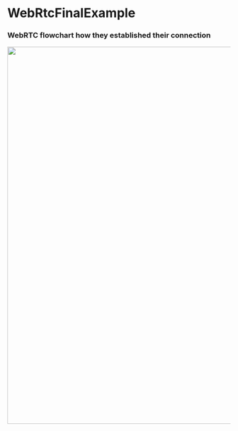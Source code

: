 # WebRtcFinalExample


<h3> WebRTC flowchart how they established their connection 

<p align="center">
  <img src="https://raw.githubusercontent.com/paveltech/WebRtcFinalExample/master/Untitled.png" width="850"/>
</p>
